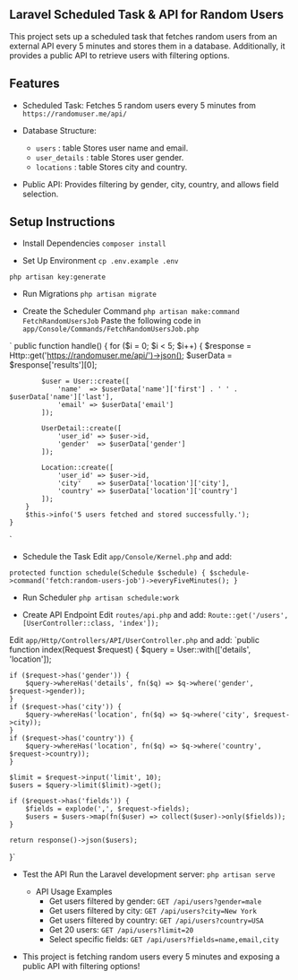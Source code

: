 ## Laravel Scheduled Task & API for Random Users

This project sets up a scheduled task that fetches random users from an external API every 5 minutes and stores them in a database. Additionally, it provides a public API to retrieve users with filtering options.

## Features

- Scheduled Task: Fetches 5 random users every 5 minutes from 
`https://randomuser.me/api/`

- Database Structure:
    - `users` : table Stores user name and email.
    - `user_details` : table Stores user gender.
    - `locations` : table Stores city and country.

- Public API: Provides filtering by gender, city, country, and allows field selection.

## Setup Instructions

- Install Dependencies
`composer install`

- Set Up Environment
`cp .env.example .env`

`php artisan key:generate`

- Run Migrations
`php artisan migrate`

- Create the Scheduler Command
`php artisan make:command FetchRandomUsersJob`
Paste the following code in `app/Console/Commands/FetchRandomUsersJob.php`

` public function handle()
    {
        for ($i = 0; $i < 5; $i++) {
            $response = Http::get('https://randomuser.me/api/')->json();
            $userData = $response['results'][0];

            $user = User::create([
                'name'  => $userData['name']['first'] . ' ' . $userData['name']['last'],
                'email' => $userData['email']
            ]);

            UserDetail::create([
                'user_id' => $user->id,
                'gender'  => $userData['gender']
            ]);

            Location::create([
                'user_id' => $user->id,
                'city'    => $userData['location']['city'],
                'country' => $userData['location']['country']
            ]);
        }
        $this->info('5 users fetched and stored successfully.');
    }
`
- Schedule the Task
Edit `app/Console/Kernel.php` and add:

`protected function schedule(Schedule $schedule)
{
    $schedule->command('fetch:random-users-job')->everyFiveMinutes();
}`

- Run Scheduler
`php artisan schedule:work`

- Create API Endpoint
Edit  `routes/api.php` and add:
`Route::get('/users', [UserController::class, 'index']);`

Edit `app/Http/Controllers/API/UserController.php` and add:
`public function index(Request $request)
{
    $query = User::with(['details', 'location']);

    if ($request->has('gender')) {
        $query->whereHas('details', fn($q) => $q->where('gender', $request->gender));
    }
    if ($request->has('city')) {
        $query->whereHas('location', fn($q) => $q->where('city', $request->city));
    }
    if ($request->has('country')) {
        $query->whereHas('location', fn($q) => $q->where('country', $request->country));
    }

    $limit = $request->input('limit', 10);
    $users = $query->limit($limit)->get();

    if ($request->has('fields')) {
        $fields = explode(',', $request->fields);
        $users = $users->map(fn($user) => collect($user)->only($fields));
    }

    return response()->json($users);
}`

- Test the API
Run the Laravel development server:
`php artisan serve`
    - API Usage Examples
        - Get users filtered by gender:
            `GET /api/users?gender=male`
        - Get users filtered by city:
            `GET /api/users?city=New York`
        - Get users filtered by country:
            `GET /api/users?country=USA`
        - Get 20 users:
            `GET /api/users?limit=20`
        - Select specific fields:
            `GET /api/users?fields=name,email,city`

- This project is fetching random users every 5 minutes and exposing a public API with filtering options!
